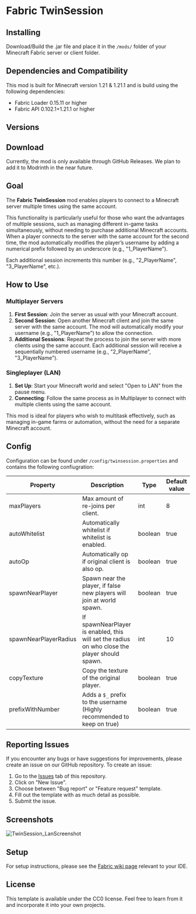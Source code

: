 # Fabric TwinSession

## Installing

Download/Build the .jar file and place it in the `/mods/` folder of your Minecraft Fabric server or client folder.


## Dependencies and Compatibility

This mod is built for Minecraft version 1.21 & 1.21.1 and is build using the following dependencies:

- Fabric Loader 0.15.11 or higher
- Fabric API 0.102.1+1.21.1 or higher

## Versions

[//]: # (- **Current Version &#40;1.21 & 1.21.1&#41;**: [Download v1.0.6-mc.1.21.1]&#40;https://github.com/lilfish/Fabric_OfflinePlayersReworked/releases/tag/v1.0.6-mc.1.21.1&#41;)

[//]: # (    - Available on modrinth: [OfflinePlayers - Modrinth]&#40;https://modrinth.com/mod/offlineplayers&#41;)

## Download

Currently, the mod is only available through GitHub Releases. We plan to add it to Modrinth in the near future.

## Goal

The **Fabric TwinSession** mod enables players to connect to a Minecraft server multiple times using the same account. 

This functionality is particularly useful for those who want the advantages of multiple sessions, 
such as managing different in-game tasks simultaneously, without needing to purchase additional Minecraft accounts. 
When a player connects to the server with the same account for the second time, the mod automatically modifies the player’s username by 
adding a numerical prefix followed by an underscore (e.g., "1_PlayerName"). 

Each additional session increments this number (e.g., "2_PlayerName", "3_PlayerName", etc.).

## How to Use

### Multiplayer Servers
1. **First Session**: Join the server as usual with your Minecraft account.
2. **Second Session**: Open another Minecraft client and join the same server with the same account. The mod will automatically modify your username (e.g., "1_PlayerName") to allow the connection.
3. **Additional Sessions**: Repeat the process to join the server with more clients using the same account. Each additional session will receive a sequentially numbered username (e.g., "2_PlayerName", "3_PlayerName").

### Singleplayer (LAN)
1. **Set Up**: Start your Minecraft world and select "Open to LAN" from the pause menu.
2. **Connecting**: Follow the same process as in Multiplayer to connect with multiple clients using the same account.

This mod is ideal for players who wish to multitask effectively, such as managing in-game farms or automation, without the need for a separate Minecraft account.

## Config

Configuration can be found under `/config/twinsession.properties` and contains the following confiugration:

| Property              | Description                                                                                   | Type    | Default value |
|-----------------------|-----------------------------------------------------------------------------------------------|---------|---------------|
| maxPlayers            | Max amount of re-joins per client.                                                            | int     | 8             |
| autoWhitelist         | Automatically whitelist if whitelist is enabled.                                              | boolean | true          |
| autoOp                | Automatically op if original client is also op.                                               | boolean | true          |
| spawnNearPlayer       | Spawn near the player, if false new players will join at world spawn.                         | boolean | true          |
| spawnNearPlayerRadius | If spawnNearPlayer is enabled, this will set the radius on who close the player should spawn. | int     | 10            |
| copyTexture           | Copy the texture of the original player.                                                      | boolean | true          |
| prefixWithNumber      | Adds a `$_` prefix to the username (Highly recommended to keep on true)                       | boolean | true          |


## Reporting Issues

If you encounter any bugs or have suggestions for improvements, please create an issue on our GitHub repository. To create an issue:

1. Go to the [Issues](https://github.com/lilfish/Fabric_OfflinePlayersReworked/issues) tab of this repository.
2. Click on "New Issue".
3. Choose between "Bug report" or "Feature request" template.
4. Fill out the template with as much detail as possible.
5. Submit the issue.

## Screenshots

![TwinSession_LanScreenshot](https://github.com/user-attachments/assets/dc5bb67f-4d5d-4246-8b4a-b2ef5922beea)

## Setup

For setup instructions, please see the [Fabric wiki page](https://fabricmc.net/wiki/tutorial:setup) relevant to your IDE.

## License

This template is available under the CC0 license. Feel free to learn from it and incorporate it into your own projects.
